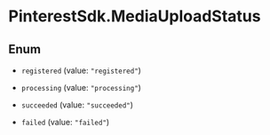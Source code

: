 # PinterestSdk.MediaUploadStatus

## Enum


* `registered` (value: `"registered"`)

* `processing` (value: `"processing"`)

* `succeeded` (value: `"succeeded"`)

* `failed` (value: `"failed"`)


